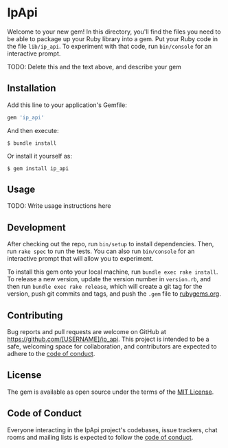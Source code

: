 # IpApi

Welcome to your new gem! In this directory, you'll find the files you need to be able to package up your Ruby library into a gem. Put your Ruby code in the file `lib/ip_api`. To experiment with that code, run `bin/console` for an interactive prompt.

TODO: Delete this and the text above, and describe your gem

## Installation

Add this line to your application's Gemfile:

```ruby
gem 'ip_api'
```

And then execute:

    $ bundle install

Or install it yourself as:

    $ gem install ip_api

## Usage

TODO: Write usage instructions here

## Development

After checking out the repo, run `bin/setup` to install dependencies. Then, run `rake spec` to run the tests. You can also run `bin/console` for an interactive prompt that will allow you to experiment.

To install this gem onto your local machine, run `bundle exec rake install`. To release a new version, update the version number in `version.rb`, and then run `bundle exec rake release`, which will create a git tag for the version, push git commits and tags, and push the `.gem` file to [rubygems.org](https://rubygems.org).

## Contributing

Bug reports and pull requests are welcome on GitHub at https://github.com/[USERNAME]/ip_api. This project is intended to be a safe, welcoming space for collaboration, and contributors are expected to adhere to the [code of conduct](https://github.com/[USERNAME]/ip_api/blob/master/CODE_OF_CONDUCT.md).


## License

The gem is available as open source under the terms of the [MIT License](https://opensource.org/licenses/MIT).

## Code of Conduct

Everyone interacting in the IpApi project's codebases, issue trackers, chat rooms and mailing lists is expected to follow the [code of conduct](https://github.com/[USERNAME]/ip_api/blob/master/CODE_OF_CONDUCT.md).
